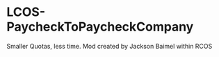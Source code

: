 # LCOS-PaycheckToPaycheckCompany

Smaller Quotas, less time. Mod created by Jackson Baimel within RCOS